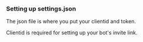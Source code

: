 ### Setting up settings.json

The json file is where you put your clientid and token.

Clientid is required for setting up your bot's invite link.